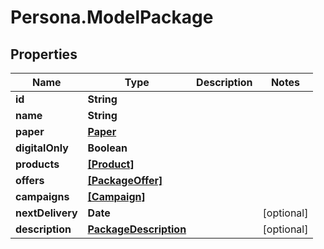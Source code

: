 # Persona.ModelPackage

## Properties

Name | Type | Description | Notes
------------ | ------------- | ------------- | -------------
**id** | **String** |  | 
**name** | **String** |  | 
**paper** | [**Paper**](Paper.md) |  | 
**digitalOnly** | **Boolean** |  | 
**products** | [**[Product]**](Product.md) |  | 
**offers** | [**[PackageOffer]**](PackageOffer.md) |  | 
**campaigns** | [**[Campaign]**](Campaign.md) |  | 
**nextDelivery** | **Date** |  | [optional] 
**description** | [**PackageDescription**](PackageDescription.md) |  | [optional] 


